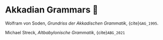 # Akkadian Grammars 📖

Wolfram von Soden, *Grundriss der Akkadischen Grammatik*, {cite}`GAG_1995`.

Michael Streck, *Altbabylonische Grammatik*, {cite}`ABG_2021`